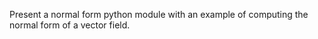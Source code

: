 Present a normal form python module with an example of computing the normal form of a vector field.
